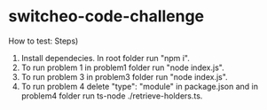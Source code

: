 # switcheo-code-challenge
How to test:
Steps)
1) Install dependecies. In root folder run "npm i".
2) To run problem 1 in problem1 folder run "node index.js".
3) To run problem 3 in problem3 folder run "node index.js".
4) To run problem 4 delete "type": "module" in package.json and in problem4 folder run ts-node ./retrieve-holders.ts.
